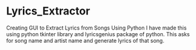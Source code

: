 # Lyrics_Extractor
Creating GUI to Extract Lyrics from Songs Using Python
I have made this using python tkinter library and lyricsgenius package of python.
This asks for song name and artist name and generate lyrics of that song.
